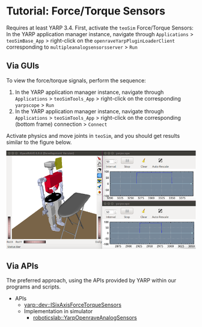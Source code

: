 # Tutorial: Force/Torque Sensors

Requires at least YARP 3.4. First, activate the `teoSim` Force/Torque Sensors: In the YARP application manager instance, navigate through `Applications` > `teoSimBase_App` > right-click on the `openraveYarpPluginLoaderClient` corresponding to `multipleanalogsensorsserver` > `Run`

## Via GUIs

To view the force/torque signals, perform the sequence:
1. In the YARP application manager instance, navigate through `Applications` > `teoSimTools_App` > right-click on the corresponding `yarpscope` > `Run`
2. In the YARP application manager instance, navigate through `Applications` > `teoSimTools_App` > right-click on the corresponding (bottom frame) connection > `Connect`

Activate physics and move joints in `teoSim`, and you should get results similar to the figure below.

![teoSim-depth](../fig/teoSim-ft.png)

## Via APIs

The preferred approach, using the APIs provided by YARP within our programs and scripts.

- APIs
  - [yarp::dev::ISixAxisForceTorqueSensors](https://www.yarp.it/classyarp_1_1dev_1_1ISixAxisForceTorqueSensors.html)
  - Implementation in simulator
    - [roboticslab::YarpOpenraveAnalogSensors](https://robots.uc3m.es/openrave-yarp-plugins/classroboticslab_1_1YarpOpenraveAnalogSensors.html)
